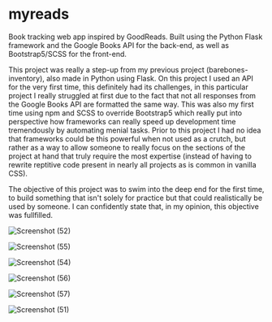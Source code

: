 # myreads
Book tracking web app inspired by GoodReads. Built using the Python Flask framework and the Google Books API for the back-end,
as well as Bootstrap5/SCSS for the front-end.

This project was really a step-up from my previous project (barebones-inventory), also made in Python using Flask.
On this project I used an API for the very first time, this definitely had its challenges, in this particular 
project I really struggled at first due to the fact that not all responses from the Google Books API are formatted the same way.
This was also my first time using npm and SCSS to override Bootstrap5 which really put into perspective how frameworks
can really speed up development time tremendously by automating menial tasks. Prior to this project I had no idea 
that frameworks could be this powerful when not used as a crutch, but rather as a way to allow someone to really
focus on the sections of the project at hand that truly require the most expertise (instead of having to rewrite
reptitive code present in nearly all projects as is common in vanilla CSS).

The objective of this project was to swim into the deep end for the first time, to build something
that isn't solely for practice but that could realistically be used by someone. I can confidently
state that, in my opinion, this objective was fullfilled.

![Screenshot (52)](https://user-images.githubusercontent.com/68373594/228550227-6482c39c-6f58-4a15-a228-016117765d71.png)

![Screenshot (55)](https://user-images.githubusercontent.com/68373594/228550238-e6bc94f2-41d6-4b04-a32f-1960c3b5afd8.png)

![Screenshot (54)](https://user-images.githubusercontent.com/68373594/228550232-31e1efb1-640d-4091-bba3-28d9b87143a3.png)

![Screenshot (56)](https://user-images.githubusercontent.com/68373594/228550244-4e6db579-2846-4a3b-9a9f-5a5e565a7630.png)

![Screenshot (57)](https://user-images.githubusercontent.com/68373594/228550247-f1c8f75f-0bf6-493d-a60a-666c1415063a.png)

![Screenshot (51)](https://user-images.githubusercontent.com/68373594/228550253-8f688f2e-c8a6-4651-bbb0-20da8980067e.png)
